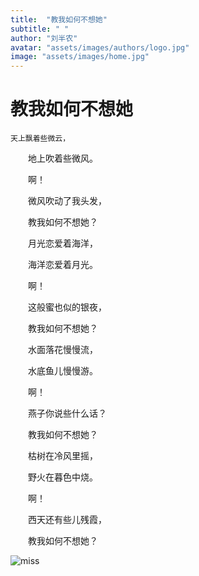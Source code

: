 ```yaml
---
title:  "教我如何不想她"
subtitle: " "
author: "刘半农"
avatar: "assets/images/authors/logo.jpg"
image: "assets/images/home.jpg"
---
```


# 教我如何不想她  

    天上飘着些微云，
    
　　地上吹着些微风。  
  
　　啊！    
  
　　微风吹动了我头发，   
  
　　教我如何不想她？ 
  
　　月光恋爱着海洋，
  
　　海洋恋爱着月光。
  
　　啊！    
  
　　这般蜜也似的银夜，
  
　　教我如何不想她？  
  
　　水面落花慢慢流，
  
　　水底鱼儿慢慢游。
  
　　啊！   
  
　　燕子你说些什么话？
  
　　教我如何不想她？ 
  
　　枯树在冷风里摇，
  
　　野火在暮色中烧。
  
　　啊！   
  
　　西天还有些儿残霞， 
  
　　教我如何不想她？   
  
  ![miss](https://media1.giphy.com/media/PBzs0lcPW1vLU5aV3T/200w.webp?cid=ecf05e478bve98xo15w5rzf8awpoxdsu6423sfvb5uid22tv&rid=200w.webp&ct=g)
